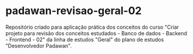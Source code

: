# padawan-revisao-geral-02
Repositório criado para aplicação prática dos conceitos do curso "Criar projeto para revisão dos conceitos estudados - Banco de dados - Backend - Frontend - 02" da linha de estudos "Geral" do plano de estudos "Desenvolvedor Padawan".
